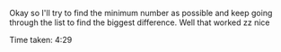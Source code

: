 Okay so I'll try to find the minimum number as possible and keep going through the list to find the biggest difference. Well that worked zz nice

Time taken: 4:29